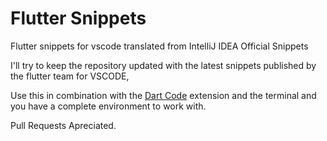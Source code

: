 # Flutter Snippets
Flutter snippets for vscode translated from IntelliJ IDEA Official Snippets

I'll try to keep the repository updated with the latest snippets published by the flutter team for VSCODE,

Use this in combination with the [Dart Code](https://marketplace.visualstudio.com/items?itemName=DanTup.dart-code) extension and the terminal and you have a complete environment to work with.

Pull Requests Apreciated.

